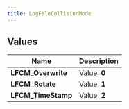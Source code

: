 ```yaml
---
title: LogFileCollisionMode
---
```


## Values

| Name | Description |
| ---- | ----------- |
| **LFCM\_Overwrite** | Value: **0** |
| **LFCM\_Rotate** | Value: **1** |
| **LFCM\_TimeStamp** | Value: **2** |

